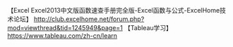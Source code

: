 【Excel Excel2013中文版函数速查手册完全版-Excel函数与公式-ExcelHome技术论坛】 http://club.excelhome.net/forum.php?mod=viewthread&tid=1245949&page=1
【Tableau学习】 https://www.tableau.com/zh-cn/learn
